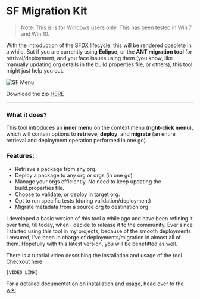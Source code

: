 # SF Migration Kit

> Note: This is is for Windows users only. This has been tested in Win 7 and Win 10.

With the introduction of the [SFDX](https://www.salesforce.com/products/platform/products/salesforce-dx/) lifecycle, 
this will be rendered obsolete in a while. 
But if you are currently using **Eclipse**, or the **ANT migration tool** for retrival/deployment, and you face issues using them 
(you know, like manually updating org details in the build.properties file, or others), this tool might just help you out.

![SF Menu](/../media/Images/sf-menu.jpg?raw=true)

Download the zip [HERE](/../cloudcyborg/sf-migration-kit/raw/media/SFMKit_v1.0.zip)

---

### What it does?

This tool introduces an **inner menu** on the context menu (**right-click menu**), which will contain options to **retrieve**, 
**deploy**, and **migrate** (an entire retrieval and deployment operation performed in one go). 

### Features:

* Retrieve a package from any org. 
* Deploy a package to any org or orgs (in one go)
* Manage your orgs efficiently. No need to keep updating the build.properties file. 
* Choose to validate, or deploy in target org. 
* Opt to run specific tests (during validation/deployment)
* Migrate metadata from a source org to destination org

		
I developed a basic version of this tool a while ago and have been refining it over time, till today, when I decide to release it 
to the community. Ever since I started using this tool in my projects, because of the smooth deployments I ensured, I've been in 
charge of deployments/migration in almost all of them. Hopefully with this latest version, you will be benefitted as well. 	
	
There is a tutorial video describing the installation and usage of the tool. Checkout here
	
	[VIDEO LINK]

For a detailed documentation on installation and usage, head over to the [wiki](https://github.com/cloudcyborg/sf-migration-kit/wiki)	
